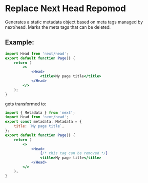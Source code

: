 # Replace Next Head Repomod

Generates a static metadata object based on meta tags managed by next/head. Marks the meta tags that can be deleted.

## Example:

```jsx
import Head from 'next/head';
export default function Page() {
	return (
		<>
			<Head>
				<title>My page title</title>
			</Head>
		</>
	);
}
```

gets transformed to:

```jsx
import { Metadata } from 'next';
import Head from 'next/head';
export const metadata: Metadata = {
	title: `My page title`,
};
export default function Page() {
	return (
		<>
			<Head>
				{/* this tag can be removed */}
				<title>My page title</title>
			</Head>
		</>
	);
}
```
